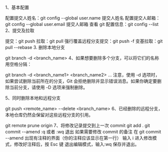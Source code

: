 1、基本配置

配置提交人姓名：git config --global user.name 提交人姓名
配置提交人邮箱：git config --global user.email 提交人邮箱
查看 git 配置信息：git config --list
2、提交及拉取

提交：git push
拉取：git pull
强行覆盖远程分支提交：git push -f
变基拉取：git pull --rebase 3. 删除本地分支

git branch -d <branch_name>
4、如果想要删除多个分支，可以将它们的名称用空格分隔：

git branch -d <branch_name1> <branch_name2> ...
注意，使用 -d 选项时，如果尝试删除当前所在的分支，Git 会拒绝删除并显示错误消息。如果你确定要删除当前分支，请使用 -D 选项来强制删除。

5、同时删除本地和远程分支

git push <remote_name> --delete <branch_name>
6、已经删除的远程分支，本地仓库仍然会保留对这些远程分支的引用。

git remote prune origin
7、将修改记录提交到上一次 commit
git add .
git commit --amend
:q
或者
:wq
退出
如果需要修改 commit 的备注 在 git commit --amend
出现有注释的界面（你的注释应该显示在第一行）
输入 i 进入修改模式，修改好注释后，按 Esc 键 退出编辑模式，输入:wq 保存并退出。
